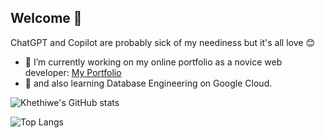 ## Welcome 👋

ChatGPT and Copilot are probably sick of my neediness but it's all love 😊

- 🔭 I’m currently working on my online portfolio as a novice web developer: [My Portfolio](https://k-dlamini-portfolio.netlify.app/)
- 🌱 and also learning Database Engineering on Google Cloud.

![Khethiwe's GitHub stats](https://github-readme-stats.vercel.app/api?username=khethiwedlamini&theme=catppuccin_latte&show_icons=true) 

![Top Langs](https://github-readme-stats.vercel.app/api/top-langs/?username=khethiwedlamini&langs_count=10)

